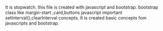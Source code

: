 It is stopwatch. this file is created with javascript and bootstrap.
bootstrap class like margin-start ,card,buttons
javascript important setInterval(),clearInterval concepts.
It is created basic concepts fom javascripts and bootstrap.
